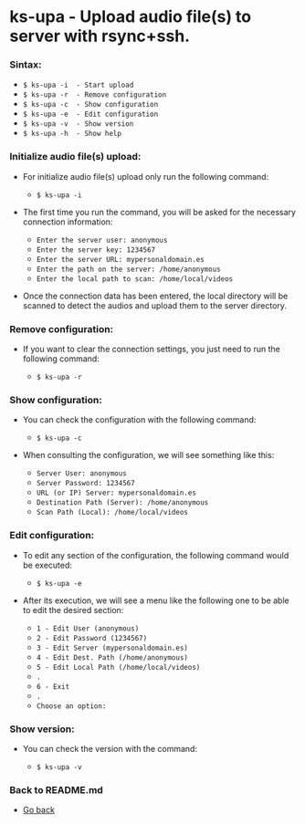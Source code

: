 ks-upa - Upload audio file(s) to server with rsync+ssh.
=======================================================

### Sintax:

  * `$ ks-upa -i  - Start upload`
  * `$ ks-upa -r  - Remove configuration`
  * `$ ks-upa -c  - Show configuration`
  * `$ ks-upa -e  - Edit configuration`
  * `$ ks-upa -v  - Show version`
  * `$ ks-upa -h  - Show help`

### Initialize audio file(s) upload:

  * For initialize audio file(s) upload only run the following command:
  
    * `$ ks-upa -i`
    
  * The first time you run the command, you will be asked for the necessary connection information:

    * `Enter the server user: anonymous`
    * `Enter the server key: 1234567`
    * `Enter the server URL: mypersonaldomain.es`
    * `Enter the path on the server: /home/anonymous`
    * `Enter the local path to scan: /home/local/videos`

  * Once the connection data has been entered, the local directory will be scanned to detect the audios and upload them to the server directory.
    
### Remove configuration:

  * If you want to clear the connection settings, you just need to run the following command:
  
    * `$ ks-upa -r`
    
### Show configuration:

  * You can check the configuration with the following command:
  
    * `$ ks-upa -c`
    
  * When consulting the configuration, we will see something like this:

    * `Server User: anonymous`
    * `Server Password: 1234567`
    * `URL (or IP) Server: mypersonaldomain.es`
    * `Destination Path (Server): /home/anonymous`
    * `Scan Path (Local): /home/local/videos`
    
### Edit configuration:

  * To edit any section of the configuration, the following command would be executed:

    * `$ ks-upa -e`
    
  * After its execution, we will see a menu like the following one to be able to edit the desired section:

    * `1 - Edit User (anonymous)`
    * `2 - Edit Password (1234567)`
    * `3 - Edit Server (mypersonaldomain.es)`
    * `4 - Edit Dest. Path (/home/anonymous)`
    * `5 - Edit Local Path (/home/local/videos)`
    * `.`
    * `6 - Exit`
    * `.`
    * `Choose an option:`
    
### Show version:

  * You can check the version with the command:
   
    * `$ ks-upa -v`
    
### Back to README.md
    
* [Go back](https://github.com/q3aql/ks-tools/blob/main/README.md)
  
